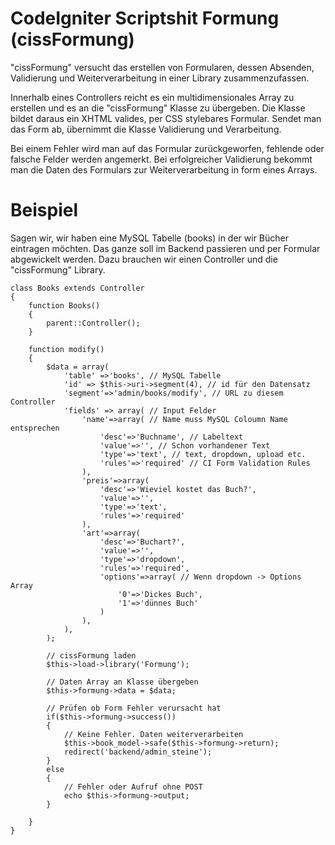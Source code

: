 # CodeIgniter Scriptshit Formung (cissFormung)

"cissFormung" versucht das erstellen von Formularen, dessen Absenden, Validierung und Weiterverarbeitung in einer Library zusammenzufassen. 

Innerhalb eines Controllers reicht es ein multidimensionales Array zu erstellen und es an die "cissFormung" Klasse zu übergeben. Die Klasse bildet daraus ein XHTML valides, per CSS stylebares Formular. Sendet man das Form ab, übernimmt die Klasse Validierung und Verarbeitung. 

Bei einem Fehler wird man auf das Formular zurückgeworfen, fehlende oder falsche Felder werden angemerkt. Bei erfolgreicher Validierung bekommt man die Daten des Formulars zur Weiterverarbeitung in form eines Arrays.

# Beispiel
Sagen wir, wir haben eine MySQL Tabelle (books) in der wir Bücher eintragen möchten. Das ganze soll im Backend passieren und per Formular abgewickelt werden. Dazu brauchen wir einen Controller und die "cissFormung" Library.

	class Books extends Controller
	{
		function Books()
		{
			parent::Controller();
		}

		function modify()
		{
			$data = array(
				'table' =>'books', // MySQL Tabelle
				'id' => $this->uri->segment(4), // id für den Datensatz
				'segment'=>'admin/books/modify', // URL zu diesem Controller
				'fields' => array( // Input Felder
					'name'=>array( // Name muss MySQL Coloumn Name entsprechen
						'desc'=>'Buchname', // Labeltext
						'value'=>'', // Schon vorhandener Text
						'type'=>'text', // text, dropdown, upload etc.
						'rules'=>'required' // CI Form Validation Rules
					),
					'preis'=>array(
						'desc'=>'Wieviel kostet das Buch?',
						'value'=>'',
						'type'=>'text',
						'rules'=>'required'
					),
					'art'=>array(
						'desc'=>'Buchart?',
						'value'=>'',
						'type'=>'dropdown',
						'rules'=>'required',
						'options'=>array( // Wenn dropdown -> Options Array
							'0'=>'Dickes Buch',
							'1'=>'dünnes Buch'
						)
					),
				),
			);

			// cissFormung laden
			$this->load->library('Formung');

			// Daten Array an Klasse übergeben
			$this->formung->data = $data;

			// Prüfen ob Form Fehler verursacht hat
			if($this->formung->success())
			{
				// Keine Fehler. Daten weiterverarbeiten
				$this->book_model->safe($this->formung->return);
				redirect('backend/admin_steine');
			}
			else
			{
				// Fehler oder Aufruf ohne POST
				echo $this->formung->output;
			}

		}
	}
